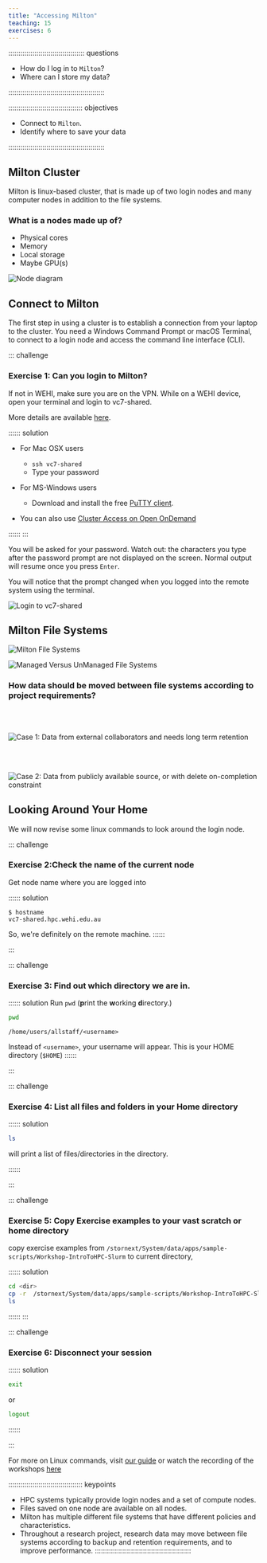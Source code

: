 ```yaml
---
title: "Accessing Milton"
teaching: 15
exercises: 6
---
```


:::::::::::::::::::::::::::::::::::::: questions 

- How do I log in to `Milton`?
- Where can I store my data?

::::::::::::::::::::::::::::::::::::::::::::::::

::::::::::::::::::::::::::::::::::::: objectives

- Connect to `Milton`.
- Identify where to save your data

::::::::::::::::::::::::::::::::::::::::::::::::

## Milton Cluster

Milton is linux-based cluster, that is made up of two login nodes and many computer nodes in addition to the file systems.

### What is a nodes made up of?

* Physical cores
* Memory
* Local storage
* Maybe GPU(s)

![Node diagram](fig/node_anatomy.png)


## Connect to Milton

The first step in using a cluster is to establish a connection from your laptop to the cluster. 
You need a Windows Command Prompt or macOS Terminal, to connect to a login node and access the command line interface (CLI). 


::: challenge

### Exercise 1: Can you login to Milton?

If not in WEHI, make sure you are on the VPN. While on a WEHI device, open your terminal and login to vc7-shared.

More details are available [here](https://wehieduau.sharepoint.com/sites/rc2/SitePages/using-milton.aspx#ssh-(command-line)-sessions-(slurm)).

:::::: solution
* For Mac OSX users
   * `ssh vc7-shared`
   * Type your password

* For MS-Windows users
   * Download and install the free [PuTTY client](https://putty.org).

* You can also use [Cluster Access on Open OnDemand](https://ondemand.hpc.wehi.edu.au/pun/sys/shell/ssh/slurm-login.hpc.wehi.edu.au)


::::::
:::


You will be asked for your password. Watch out: the characters you type after
the password prompt are not displayed on the screen. Normal output will resume
once you press `Enter`.

You will notice that the prompt changed when you logged into the remote system using the terminal. 

![Login to vc7-shared](fig/ssh-vc7.png)

## Milton File Systems

![Milton File Systems](fig/M_FS.png)


![Managed Versus UnManaged File Systems](fig/FSdetails.png)


### How data should be moved between file systems according to project requirements?


<br />
<br />

![Case 1: Data from external collaborators and needs long term retention](fig/dataretention.png)

<br />
<br />

![Case 2: Data from publicly available source, or with delete on-completion constraint](fig/datadelete.png)

## Looking Around Your Home

We will now revise some linux commands to look around the login node.

::: challenge

### Exercise 2:Check the name of the current node
Get node name where you are logged into

:::::: solution
```
$ hostname
vc7-shared.hpc.wehi.edu.au
```
So, we're definitely on the remote machine.
::::::

:::

::: challenge

### Exercise 3: Find out which directory we are in.

:::::: solution
Run `pwd`  (**p**rint the **w**orking **d**irectory.)
```bash
pwd
```
```output
/home/users/allstaff/<username>
```
Instead of `<username>`, your username will appear. This is your HOME directory (`$HOME`)
::::::

:::

::: challenge

### Exercise 4: List all files and folders in your Home directory

:::::: solution

```bash
ls
```
will print a list of files/directories in the directory.

::::::

:::

::: challenge

### Exercise 5: Copy Exercise examples to your vast scratch or home directory

copy exercise examples from `/stornext/System/data/apps/sample-scripts/Workshop-IntroToHPC-Slurm` to current directory,



:::::: solution

```bash
cd <dir>
cp -r  /stornext/System/data/apps/sample-scripts/Workshop-IntroToHPC-Slurm .
ls
```

::::::
:::

::: challenge

### Exercise 6: Disconnect your session

:::::: solution

```bash
exit
```
or
```bash
logout
```
::::::

:::

For more on Linux commands, visit [our guide](https://wehieduau.sharepoint.com/sites/rc2/SitePages/Linux.aspx) or watch the recording of the workshops [here](https://wehieduau.sharepoint.com/sites/rc2/SitePages/RCP-Training.aspx)


::::::::::::::::::::::::::::::::::::: keypoints 

- HPC systems typically provide login nodes and a set of compute nodes.
- Files saved on one node are available on all nodes.
- Milton has multiple different file systems that have different policies and characteristics.
- Throughout a research project, research data may move between file systems according to backup and retention requirements, and to improve performance.
::::::::::::::::::::::::::::::::::::::::::::::::
